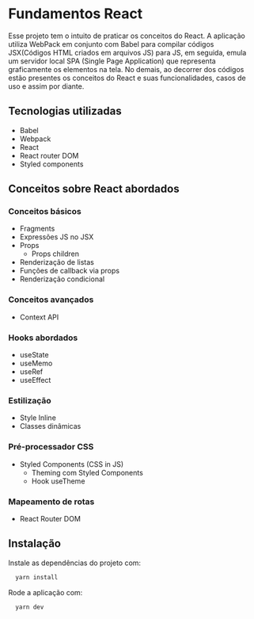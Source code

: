 # Fundamentos React
Esse projeto tem o intuito de praticar os conceitos do React. A aplicação utiliza WebPack em conjunto com Babel para compilar códigos JSX(Códigos HTML criados em arquivos JS) para JS, em seguida, emula um servidor local SPA (Single Page Application) que representa graficamente os elementos na tela. No demais, ao decorrer dos códigos estão presentes os conceitos do React e suas funcionalidades, casos de uso e assim por diante.

## Tecnologias utilizadas
- Babel
- Webpack
- React
- React router DOM
- Styled components

## Conceitos sobre React abordados
### Conceitos básicos
- Fragments
- Expressões JS no JSX
- Props
  - Props children
- Renderização de listas
- Funções de callback via props
- Renderização condicional

### Conceitos avançados
- Context API
  
### Hooks abordados
- useState
- useMemo
- useRef
- useEffect

### Estilização
- Style Inline
- Classes dinâmicas

### Pré-processador CSS
- Styled Components (CSS in JS)
  - Theming com Styled Components
  - Hook useTheme

### Mapeamento de rotas
- React Router DOM


## Instalação

Instale as dependências do projeto com:

```bash
  yarn install
```

Rode a aplicação com:

```bash
  yarn dev
```
